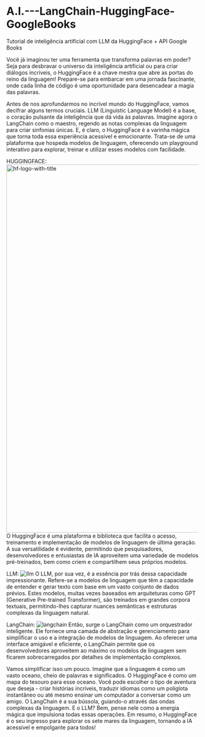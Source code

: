 # A.I.---LangChain-HuggingFace-GoogleBooks
Tutorial de inteligência artificial com LLM da HuggingFace + API Google Books

Você já imaginou ter uma ferramenta que transforma palavras em poder? Seja para desbravar o universo da inteligência artificial ou para criar diálogos incríveis, o HuggingFace é a chave mestra que abre as portas do reino da linguagem! Prepare-se para embarcar em uma jornada fascinante, onde cada linha de código é uma oportunidade para desencadear a magia das palavras.

Antes de nos aprofundarmos no incrível mundo do HuggingFace, vamos decifrar alguns termos cruciais. LLM (Linguistic Language Model) é a base, o coração pulsante da inteligência que dá vida às palavras. Imagine agora o LangChain como o maestro, regendo as notas complexas da linguagem para criar sinfonias únicas. E, é claro, o HuggingFace é a varinha mágica que torna toda essa experiência acessível e emocionante. Trata-se de uma plataforma que hospeda modelos de linguagem, oferecendo um playground interativo para explorar, treinar e utilizar esses modelos com facilidade.

HUGGINGFACE:
<img width="963" alt="hf-logo-with-title" src="https://github.com/JoaoSantos6/A.I.---LangChain-HuggingFace-GoogleBooks/assets/78502928/826e41c0-0434-4f65-95af-4342bc03a344">
O HuggingFace é uma plataforma e biblioteca que facilita o acesso, treinamento e implementação de modelos de linguagem de última geração. A sua versatilidade é evidente, permitindo que pesquisadores, desenvolvedores e entusiastas de IA aproveitem uma variedade de modelos pré-treinados, bem como criem e compartilhem seus próprios modelos.

LLM:
![llm](https://github.com/JoaoSantos6/A.I.---LangChain-HuggingFace-GoogleBooks/assets/78502928/8cdfc3e2-d2ac-4950-aec8-8ef0b3b26acd)
O LLM, por sua vez, é a essência por trás dessa capacidade impressionante. Refere-se a modelos de linguagem que têm a capacidade de entender e gerar texto com base em um vasto conjunto de dados prévios. Estes modelos, muitas vezes baseados em arquiteturas como GPT (Generative Pre-trained Transformer), são treinados em grandes corpora textuais, permitindo-lhes capturar nuances semânticas e estruturas complexas da linguagem natural.

LangChain:
![langchain](https://github.com/JoaoSantos6/A.I.---LangChain-HuggingFace-GoogleBooks/assets/78502928/c269e1f8-1a7c-410e-bda4-2ef9c7c61996)
Então, surge o LangChain como um orquestrador inteligente. Ele fornece uma camada de abstração e gerenciamento para simplificar o uso e a integração de modelos de linguagem. Ao oferecer uma interface amigável e eficiente, o LangChain permite que os desenvolvedores aproveitem ao máximo os modelos de linguagem sem ficarem sobrecarregados por detalhes de implementação complexos.

Vamos simplificar isso um pouco. Imagine que a linguagem é como um vasto oceano, cheio de palavras e significados. O HuggingFace é como um mapa do tesouro para esse oceano. Você pode escolher o tipo de aventura que deseja - criar histórias incríveis, traduzir idiomas como um poliglota instantâneo ou até mesmo ensinar um computador a conversar como um amigo. O LangChain é a sua bússola, guiando-o através das ondas complexas da linguagem. E o LLM? Bem, pense nele como a energia mágica que impulsiona todas essas operações. Em resumo, o HuggingFace é o seu ingresso para explorar os sete mares da linguagem, tornando a IA acessível e empolgante para todos!
